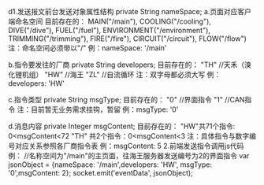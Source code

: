 d1.发送报文前台发送对象属性结构
   private String nameSpace;
   a.页面对应客户端命名空间
   目前存在的：
           MAIN("/main"),
           COOLING("/cooling"),
           DIVE("/dive"),
           FUEL("/fuel"),
           ENVIRONMENT("/environment"),
           TRIMMING("/trimming"),
           FIRE("/fire"),
           CIRCUIT("/circuit"),
           FLOW("/flow")
   注：命名空间必须带以"/"
   例：nameSpace: '/main'

   b.指令要发往的厂商
   private String developers;
   目前存在的：
          "TH" //天禾（溴化锂机组）
          "HW" //海王
          "ZL" //自流循环
   注：双字母都必须大写
   例：developers: 'HW'

   c.指令类型
   private String msgType;
   目前存在的：
              "0" //界面指令
              "1" //CAN指令
   注：目前暂无业务需求挂钩，暂留
   例：msgType: '0'

   d.消息内容
   private Integer msgContent;
   目前存在的：
              "HW"共71个指令: 0<msgContent<72
              "TH" 共2个指令：0<msgContent<3
   注：具体指令与数字编号对应关系参照各厂商指令表
   例：msgContent: 5
2.前端发送指令调用js代码
   例：
   //名称空间为"/main"的主页面，往海王服务器发送编号为2的界面指令
   var jsonObject = {nameSpace: '/main',developers: 'HW',
                        msgType: '0',msgContent: 2};
    socket.emit('eventData', jsonObject);

